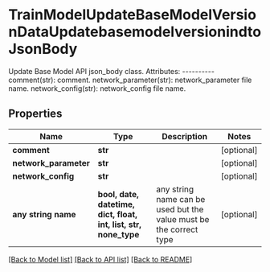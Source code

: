 # TrainModelUpdateBaseModelVersionDataUpdatebasemodelversionindtoJsonBody

Update Base Model API json_body class.  Attributes: ---------- comment(str): comment. network_parameter(str): network_parameter file name. network_config(str): network_config file name.

## Properties
Name | Type | Description | Notes
------------ | ------------- | ------------- | -------------
**comment** | **str** |  | [optional] 
**network_parameter** | **str** |  | [optional] 
**network_config** | **str** |  | [optional] 
**any string name** | **bool, date, datetime, dict, float, int, list, str, none_type** | any string name can be used but the value must be the correct type | [optional]

[[Back to Model list]](../README.md#documentation-for-models) [[Back to API list]](../README.md#documentation-for-api-endpoints) [[Back to README]](../README.md)


